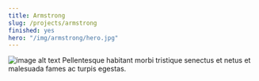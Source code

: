```yaml
---
title: Armstrong
slug: /projects/armstrong
finished: yes
hero: "/img/armstrong/hero.jpg"
---
```


![image alt text](/img/armstrong/hero.jpg)
Pellentesque habitant morbi tristique senectus et netus et malesuada fames ac turpis egestas.
